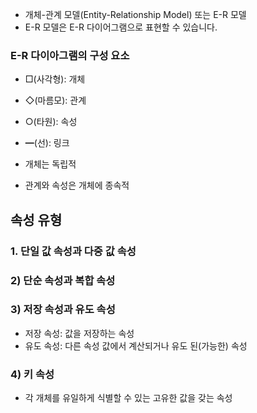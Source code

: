 - 개체-관계 모델(Entity-Relationship Model) 또는 E-R 모델
- E-R 모델은 E-R 다이어그램으로 표현할 수 있습니다.

### E-R 다이아그램의 구성 요소
- □(사각형): 개체
- ◇(마름모): 관계
- ○(타원): 속성
- ━(선): 링크

- 개체는 독립적
- 관계와 속성은 개체에 종속적

## 속성 유형
### 1. 단일 값 속성과 다중 값 속성
### 2) 단순 속성과 복합 속성
### 3) 저장 속성과 유도 속성
- 저장 속성: 값을 저장하는 속성
- 유도 속성: 다른 속성 값에서 계산되거나 유도 된(가능한) 속성

### 4) 키 속성
- 각 개체를 유일하게 식별할 수 있는 고유한 값을 갖는 속성

  
